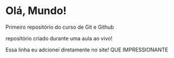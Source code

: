 # Olá, Mundo!
 Primeiro repositório do curso de Git e Github

 repositório criado durante uma aula ao vivo!

Essa linha eu adcionei diretamente no site! QUE IMPRESSIONANTE 

